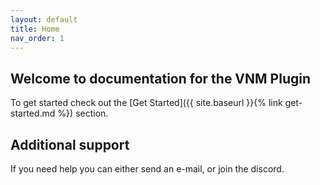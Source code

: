 ```yaml
---
layout: default
title: Home
nav_order: 1
---
```


## Welcome to documentation for the VNM Plugin

To get started check out the [Get Started]({{ site.baseurl }}{% link get-started.md %}) section.

## Additional support

If you need help you can either send an e-mail, or join the discord.
